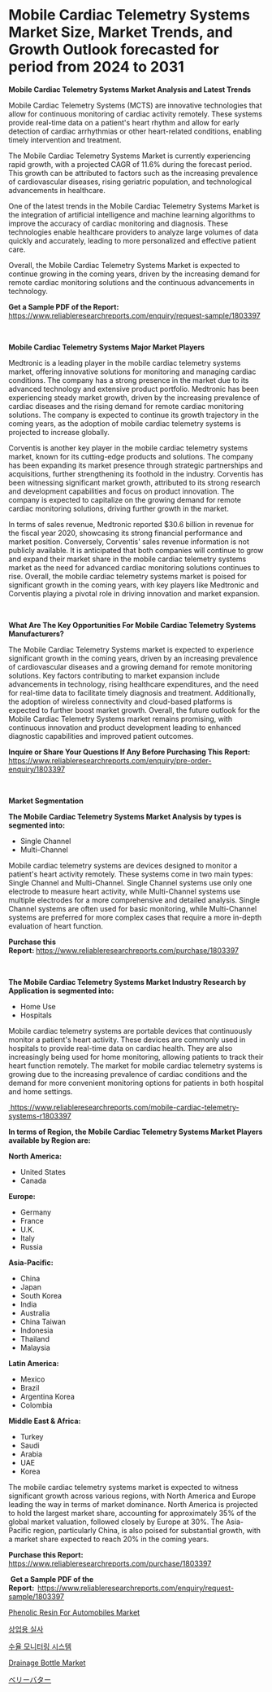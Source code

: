 <p><h1>Mobile Cardiac Telemetry Systems Market Size, Market Trends, and Growth Outlook forecasted for period from 2024 to 2031</h1></p><p><strong>Mobile Cardiac Telemetry Systems Market Analysis and Latest Trends</strong></p>
<p><p>Mobile Cardiac Telemetry Systems (MCTS) are innovative technologies that allow for continuous monitoring of cardiac activity remotely. These systems provide real-time data on a patient's heart rhythm and allow for early detection of cardiac arrhythmias or other heart-related conditions, enabling timely intervention and treatment.</p><p>The Mobile Cardiac Telemetry Systems Market is currently experiencing rapid growth, with a projected CAGR of 11.6% during the forecast period. This growth can be attributed to factors such as the increasing prevalence of cardiovascular diseases, rising geriatric population, and technological advancements in healthcare.</p><p>One of the latest trends in the Mobile Cardiac Telemetry Systems Market is the integration of artificial intelligence and machine learning algorithms to improve the accuracy of cardiac monitoring and diagnosis. These technologies enable healthcare providers to analyze large volumes of data quickly and accurately, leading to more personalized and effective patient care.</p><p>Overall, the Mobile Cardiac Telemetry Systems Market is expected to continue growing in the coming years, driven by the increasing demand for remote cardiac monitoring solutions and the continuous advancements in technology.</p></p>
<p><strong>Get a Sample PDF of the Report:&nbsp;</strong> <a href="https://www.reliableresearchreports.com/enquiry/request-sample/1803397">https://www.reliableresearchreports.com/enquiry/request-sample/1803397</a></p>
<p>&nbsp;</p>
<p><strong>Mobile Cardiac Telemetry Systems Major Market Players</strong></p>
<p><p>Medtronic is a leading player in the mobile cardiac telemetry systems market, offering innovative solutions for monitoring and managing cardiac conditions. The company has a strong presence in the market due to its advanced technology and extensive product portfolio. Medtronic has been experiencing steady market growth, driven by the increasing prevalence of cardiac diseases and the rising demand for remote cardiac monitoring solutions. The company is expected to continue its growth trajectory in the coming years, as the adoption of mobile cardiac telemetry systems is projected to increase globally.</p><p>Corventis is another key player in the mobile cardiac telemetry systems market, known for its cutting-edge products and solutions. The company has been expanding its market presence through strategic partnerships and acquisitions, further strengthening its foothold in the industry. Corventis has been witnessing significant market growth, attributed to its strong research and development capabilities and focus on product innovation. The company is expected to capitalize on the growing demand for remote cardiac monitoring solutions, driving further growth in the market.</p><p>In terms of sales revenue, Medtronic reported $30.6 billion in revenue for the fiscal year 2020, showcasing its strong financial performance and market position. Conversely, Corventis' sales revenue information is not publicly available. It is anticipated that both companies will continue to grow and expand their market share in the mobile cardiac telemetry systems market as the need for advanced cardiac monitoring solutions continues to rise. Overall, the mobile cardiac telemetry systems market is poised for significant growth in the coming years, with key players like Medtronic and Corventis playing a pivotal role in driving innovation and market expansion.</p></p>
<p>&nbsp;</p>
<p><strong>What Are The Key Opportunities For Mobile Cardiac Telemetry Systems Manufacturers?</strong></p>
<p><p>The Mobile Cardiac Telemetry Systems market is expected to experience significant growth in the coming years, driven by an increasing prevalence of cardiovascular diseases and a growing demand for remote monitoring solutions. Key factors contributing to market expansion include advancements in technology, rising healthcare expenditures, and the need for real-time data to facilitate timely diagnosis and treatment. Additionally, the adoption of wireless connectivity and cloud-based platforms is expected to further boost market growth. Overall, the future outlook for the Mobile Cardiac Telemetry Systems market remains promising, with continuous innovation and product development leading to enhanced diagnostic capabilities and improved patient outcomes.</p></p>
<p><strong>Inquire or Share Your Questions If Any Before Purchasing This Report:</strong> <a href="https://www.reliableresearchreports.com/enquiry/pre-order-enquiry/1803397">https://www.reliableresearchreports.com/enquiry/pre-order-enquiry/1803397</a></p>
<p>&nbsp;</p>
<p><strong>Market Segmentation</strong></p>
<p><strong>The Mobile Cardiac Telemetry Systems Market Analysis by types is segmented into:</strong></p>
<p><ul><li>Single Channel</li><li>Multi-Channel</li></ul></p>
<p><p>Mobile cardiac telemetry systems are devices designed to monitor a patient's heart activity remotely. These systems come in two main types: Single Channel and Multi-Channel. Single Channel systems use only one electrode to measure heart activity, while Multi-Channel systems use multiple electrodes for a more comprehensive and detailed analysis. Single Channel systems are often used for basic monitoring, while Multi-Channel systems are preferred for more complex cases that require a more in-depth evaluation of heart function.</p></p>
<p><strong>Purchase this Report:&nbsp;</strong><a href="https://www.reliableresearchreports.com/purchase/1803397">https://www.reliableresearchreports.com/purchase/1803397</a></p>
<p>&nbsp;</p>
<p><strong>The Mobile Cardiac Telemetry Systems Market Industry Research by Application is segmented into:</strong></p>
<p><ul><li>Home Use</li><li>Hospitals</li></ul></p>
<p><p>Mobile cardiac telemetry systems are portable devices that continuously monitor a patient's heart activity. These devices are commonly used in hospitals to provide real-time data on cardiac health. They are also increasingly being used for home monitoring, allowing patients to track their heart function remotely. The market for mobile cardiac telemetry systems is growing due to the increasing prevalence of cardiac conditions and the demand for more convenient monitoring options for patients in both hospital and home settings.</p></p>
<p><a href="https://www.reliableresearchreports.com/mobile-cardiac-telemetry-systems-r1803397">&nbsp;https://www.reliableresearchreports.com/mobile-cardiac-telemetry-systems-r1803397</a></p>
<p><strong>In terms of Region, the Mobile Cardiac Telemetry Systems Market Players available by Region are:</strong></p>
<p>
    <p> <strong> North America: </strong>
        <ul>
            <li>United States</li>
            <li>Canada</li>
        </ul>
        </p> 
    <p> <strong> Europe: </strong>
        <ul>
            <li>Germany</li>
            <li>France</li>
            <li>U.K.</li>
            <li>Italy</li>
            <li>Russia</li>
        </ul>
        </p> 
    <p> <strong> Asia-Pacific: </strong>
        <ul>
            <li>China</li>
            <li>Japan</li>
            <li>South Korea</li>
            <li>India</li>
            <li>Australia</li>
            <li>China Taiwan</li>
            <li>Indonesia</li>
            <li>Thailand</li>
            <li>Malaysia</li>
        </ul>
        </p> 
    <p> <strong> Latin America: </strong>
        <ul>
            <li>Mexico</li>
            <li>Brazil</li>
            <li>Argentina Korea</li>
            <li>Colombia</li>
        </ul>
        </p> 
    <p> <strong> Middle East & Africa: </strong>
        <ul>
            <li>Turkey</li>
            <li>Saudi</li>
            <li>Arabia</li>
            <li>UAE</li>
            <li>Korea</li>
        </ul>
    </p>
    </p>
<p><p>The mobile cardiac telemetry systems market is expected to witness significant growth across various regions, with North America and Europe leading the way in terms of market dominance. North America is projected to hold the largest market share, accounting for approximately 35% of the global market valuation, followed closely by Europe at 30%. The Asia-Pacific region, particularly China, is also poised for substantial growth, with a market share expected to reach 20% in the coming years.</p></p>
<p><strong>Purchase this Report: </strong><a href="https://www.reliableresearchreports.com/purchase/1803397">https://www.reliableresearchreports.com/purchase/1803397</a></p>
<p>&nbsp;<strong>Get a Sample PDF of the Report:&nbsp;&nbsp;</strong><a href="https://www.reliableresearchreports.com/enquiry/request-sample/1803397">https://www.reliableresearchreports.com/enquiry/request-sample/1803397</a></p>
<p><strong></strong></p>
<p><p><a href="https://issuu.com/reportprime-2/docs/phenolic-resin-for-automobiles-market-size-2030.pp">Phenolic Resin For Automobiles Market</a></p><p><a href="https://github.com/idcefvhkdut6/Market-Research-Report-List-2/blob/main/722050444433.md">상업용 실사</a></p><p><a href="https://github.com/RonSpencer61/Market-Research-Report-List-1/blob/main/454313544432.md">수율 모니터링 시스템</a></p><p><a href="https://github.com/Whitneyboyettebo9kiw7yr13/Market-Research-Report-List-2/blob/main/drainage-bottle-market.md">Drainage Bottle Market</a></p><p><a href="https://github.com/adcxff01450218/Market-Research-Report-List-2/blob/main/521860549576.md">ベリーバター</a></p></p>
